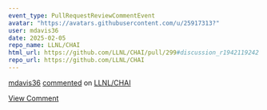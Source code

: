 ```yaml
---
event_type: PullRequestReviewCommentEvent
avatar: "https://avatars.githubusercontent.com/u/25917313?"
user: mdavis36
date: 2025-02-05
repo_name: LLNL/CHAI
html_url: https://github.com/LLNL/CHAI/pull/299#discussion_r1942119242
repo_url: https://github.com/LLNL/CHAI
---
```


<a href='https://github.com/mdavis36' target='_blank'>mdavis36</a> <a href='https://github.com/LLNL/CHAI/pull/299#discussion_r1942119242' target='_blank'>commented</a> on <a href='https://github.com/LLNL/CHAI' target='_blank'>LLNL/CHAI</a>

<a href='https://github.com/LLNL/CHAI/pull/299#discussion_r1942119242' target='_blank'>View Comment</a>
